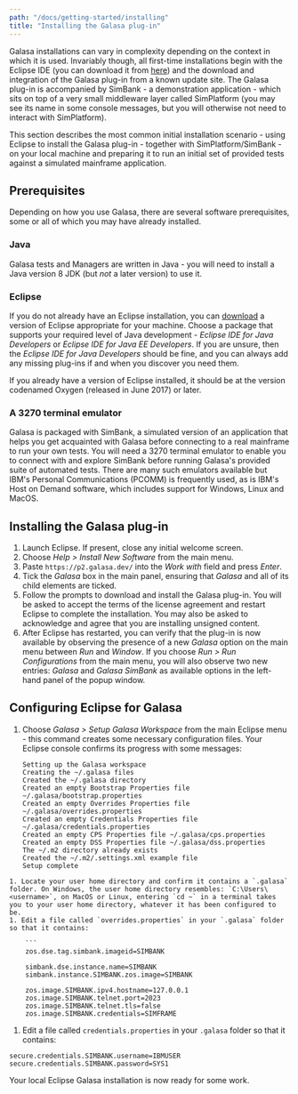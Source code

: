 ```yaml
---
path: "/docs/getting-started/installing"
title: "Installing the Galasa plug-in"
---
```


Galasa installations can vary in complexity depending on the context in which it is used. Invariably though, all first-time installations begin with the Eclipse IDE (you can download it from <a href="https://www.eclipse.org/downloads/packages/installer" target="_blank">here</a>) and the download and integration of the Galasa plug-in from a known update site. The Galasa plug-in is accompanied by SimBank - a demonstration application - which sits on top of a very small middleware layer called SimPlatform (you may see its name in some console messages, but you will otherwise not need to interact with SimPlatform). 

<!-- Later, you are likely to want to enhance your test capabilities and exploit Galasa's ability to integrate with automated CI/CD pipelines and a Kubernetes or equivalent container orchestration environment. Other similar but more complex scenarios are also possible, and may be required if your situation demands it. -->

This section describes the most common initial installation scenario - using Eclipse to install the Galasa plug-in - together with SimPlatform/SimBank - on your local machine and preparing it to run an initial set of provided tests against a simulated mainframe application. 

## Prerequisites
Depending on how you use Galasa, there are several software prerequisites, some or all of which you may have already installed.

### Java
Galasa tests and Managers are written in Java - you will need to install a Java version 8 JDK (but *not* a later version) to use it.

### Eclipse
If you do not already have an Eclipse installation, you can <a href="https://www.eclipse.org/downloads/packages/installer" target="_blank">download</a> a version of Eclipse appropriate for your machine. Choose a package that supports your required level of Java development - *Eclipse IDE for Java Developers* or *Eclipse IDE for Java EE Developers*. If you are unsure, then the *Eclipse IDE for Java Developers* should be fine, and you can always add any missing plug-ins if and when you discover you need them. 

If you already have a version of Eclipse installed, it should be at the version codenamed Oxygen (released in June 2017) or later.

### A 3270 terminal emulator
Galasa is packaged with SimBank, a simulated version of an application that helps you get acquainted with Galasa before connecting to a real mainframe to run your own tests. You will need a 3270 terminal emulator to enable you to connect with and explore SimBank before running Galasa's provided suite of automated tests. There are many such emulators available but IBM's Personal Communications (PCOMM) is frequently used, as is IBM's Host on Demand software, which includes support for Windows, Linux and MacOS.

## Installing the Galasa plug-in
1. Launch Eclipse. If present, close any initial welcome screen.
1. Choose *Help > Install New Software* from the main menu.
1. Paste `https://p2.galasa.dev/` into the *Work with* field and press *Enter*.
1. Tick the *Galasa* box in the main panel, ensuring that *Galasa* and all of its child elements are ticked.
1. Follow the prompts to download and install the Galasa plug-in. You will be asked to accept the terms of the license agreement and restart Eclipse to complete the installation. You may also be asked to acknowledge and agree that you are installing unsigned content.
1. After Eclipse has restarted, you can verify that the plug-in is now available by observing the presence of a new *Galasa* option on the main menu between *Run* and *Window*. If you choose *Run > Run Configurations* from the main menu, you will also observe two new entries: *Galasa* and *Galasa SimBank* as available options in the left-hand panel of the popup window.

## Configuring Eclipse for Galasa
<!-- 1. If it is running, close Eclipse. -->
<!-- 1. Check to see if you have a `.galasa` folder in your user home directory - create it if there isn't one. On Windows, the user home directory resembles: `C:\Users\<username>`, on MacOS or Linux, entering `cd ~` in a terminal takes you to your user home directory, whatever it has been configured to be.
1. Create two empty files in your .galasa folder:
```
bootstrap.properties
dss.properties
``` -->
1. Choose *Galasa > Setup Galasa Workspace* from the main Eclipse menu - this command creates some necessary configuration files. Your Eclipse console confirms its progress with some messages:

    ```
    Setting up the Galasa workspace
    Creating the ~/.galasa files
    Created the ~/.galasa directory
    Created an empty Bootstrap Properties file ~/.galasa/bootstrap.properties
    Created an empty Overrides Properties file ~/.galasa/overrides.properties
    Created an empty Credentials Properties file ~/.galasa/credentials.properties
    Created an empty CPS Properties file ~/.galasa/cps.properties
    Created an empty DSS Properties file ~/.galasa/dss.properties
    The ~/.m2 directory already exists
    Created the ~/.m2/.settings.xml example file
    Setup complete
```
1. Locate your user home directory and confirm it contains a `.galasa` folder. On Windows, the user home directory resembles: `C:\Users\<username>`, on MacOS or Linux, entering `cd ~` in a terminal takes you to your user home directory, whatever it has been configured to be.
1. Edit a file called `overrides.properties` in your `.galasa` folder so that it contains:

    ```
    zos.dse.tag.simbank.imageid=SIMBANK

    simbank.dse.instance.name=SIMBANK
    simbank.instance.SIMBANK.zos.image=SIMBANK

    zos.image.SIMBANK.ipv4.hostname=127.0.0.1
    zos.image.SIMBANK.telnet.port=2023
    zos.image.SIMBANK.telnet.tls=false
    zos.image.SIMBANK.credentials=SIMFRAME
```
1. Edit a file called `credentials.properties` in your `.galasa` folder so that it contains:
```
secure.credentials.SIMBANK.username=IBMUSER
secure.credentials.SIMBANK.password=SYS1
```
<!-- 1. Create an `.m2` folder in your user home directory (the same place as your `.galasa` folder) and inside, place a `settings.xml` file with the contents: 
```
<settings xmlns="http://maven.apache.org/SETTINGS/1.0.0"
    xmlns:xsi="http://www.w3.org/2001/XMLSchema-instance"
    xsi:schemaLocation="http://maven.apache.org/SETTINGS/1.0.0
                      http://maven.apache.org/xsd/settings-1.0.0.xsd">
    <pluginGroups>
        <pluginGroup>dev.galasa</pluginGroup>
    </pluginGroups>
    <profiles>
        <profile>
            <id>galasa</id>
            <activation>
                <activeByDefault>true</activeByDefault>
            </activation>
            <repositories>
                <repository>
                    <id>galasa.repo</id>
                    <url>https://nexus.galasa.dev/repository/master</url>
                </repository>
            </repositories>
            <pluginRepositories>
                <pluginRepository>
                    <id>galasa.repo</id>
                    <url>https://nexus.galasa.dev/repository/master</url>
                </pluginRepository>
            </pluginRepositories>
        </profile>
    </profiles>
</settings>
```
1. Launch Eclipse.
1. Choose *Window > Preferences* and then *Maven > User Settings*.
1. Complete the *Global Setting* field by pressing *Browse* and navigating to the `settings.xml` file you just set up. Press *Apply* and *Close* when finished.
1. Choose *Window > Preferences > Galasa*, complete the *Remote Maven URI* field as `https://nexus.galasa.dev/repository/master`, and click *Apply and Close*. -->

Your local Eclipse Galasa installation is now ready for some work.